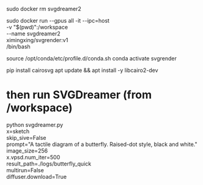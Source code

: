 
<!-- Remove Docker -->
sudo docker rm svgdreamer2


<!-- Start/Rerun Docker ENV -->

sudo docker run --gpus all -it --ipc=host \
  -v "$(pwd)":/workspace \
  --name svgdreamer2 \
  ximingxing/svgrender:v1 \
  /bin/bash


<!-- Inside the container -->

source /opt/conda/etc/profile.d/conda.sh
conda activate svgrender

<!-- (Don't repeat unless new file created) -->
pip install cairosvg
apt update && apt install -y libcairo2-dev


# then run SVGDreamer (from /workspace)
python svgdreamer.py \
  x=sketch \
  skip_sive=False \
  prompt="A tactile diagram of a butterfly. Raised-dot style, black and white." \
  image_size=256 \
  x.vpsd.num_iter=500 \
  result_path=./logs/butterfly_quick \
  multirun=False \
  diffuser.download=True

